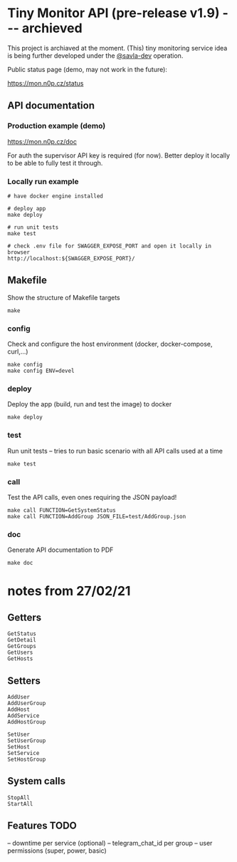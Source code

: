 # Tiny Monitor API (pre-release v1.9) --- archieved

This project is archiaved at the moment. (This) tiny monitoring service idea is being further developed under the [@savla-dev](https://github.com/savla-dev) operation. 


Public status page (demo, may not work in the future):

https://mon.n0p.cz/status

## API documentation

### Production example (demo)

https://mon.n0p.cz/doc

For auth the supervisor API key is required (for now). Better deploy it locally to be able to fully test it through.

### Locally run example

```
# have docker engine installed

# deploy app
make deploy 

# run unit tests
make test

# check .env file for SWAGGER_EXPOSE_PORT and open it locally in browser
http://localhost:${SWAGGER_EXPOSE_PORT}/
```

## Makefile

Show the structure of Makefile targets
```
make
```

### config

Check and configure the host environment (docker, docker-compose, curl,...)
```
make config
make config ENV=devel
```

### deploy

Deploy the app (build, run and test the image) to docker
```
make deploy
```

### test

Run unit tests – tries to run basic scenario with all API calls used at a time 
```
make test
```

### call

Test the API calls, even ones requiring the JSON payload!
```
make call FUNCTION=GetSystemStatus
make call FUNCTION=AddGroup JSON_FILE=test/AddGroup.json
```

### doc

Generate API documentation to PDF
```
make doc
```

# notes from 27/02/21

## Getters

```
GetStatus
GetDetail
GetGroups
GetUsers
GetHosts
```

## Setters

```
AddUser
AddUserGroup
AddHost
AddService
AddHostGroup

SetUser
SetUserGroup
SetHost
SetService
SetHostGroup
```

## System calls

```
StopAll
StartAll
```

## Features TODO

– downtime per service (optional)
– telegram_chat_id per group
– user permissions (super, power, basic)
